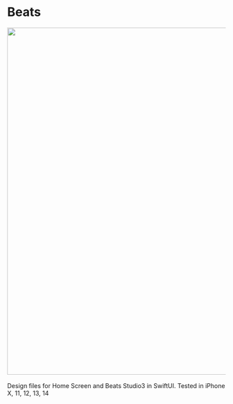 # Beats

<div align="center">
  <img src="https://pauldyanez.com/images/github/Beats.png" width="800"/>
</div>
  
</div>
<br>
Design files for Home Screen and Beats Studio3 in SwiftUI. 
Tested in iPhone X, 11, 12, 13, 14
